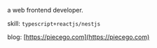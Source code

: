 a web frontend developer.

skill: `typescript+reactjs/nestjs`

blog: [https://piecego.com](https://piecego.com)
